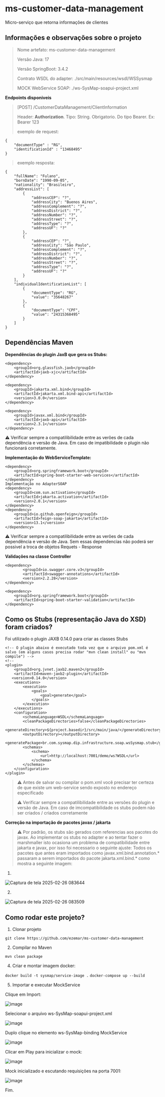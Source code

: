 # ms-customer-data-management

Micro-serviço que retorna informações de clientes

## Informações e observações sobre o projeto

> Nome artefato: ms-customer-data-management
> 
> Versão Java: 17
> 
> Versão SpringBoot: 3.4.2
> 
> Contrato WSDL do adapter: ./src/main/resources/wsdl/WSSysmap
> 
> MOCK WebService SOAP: ./ws-SysMap-soapui-project.xml

**Endpoints disponiveis**
> [POST] /CustomerDataManagement/ClientInformation
> 
> Header: **Authorization**. Tipo: String. Obrigatorio. Do tipo Bearer. Ex: Bearer 123
>
> exemplo de request:
```
{
    "documentType" : "RG",
    "identificationId" : "13468495"
}
```

> exemplo resposta:
```
{
    "fullName": "Fulano",
    "bornDate": "1990-09-05",
    "nationality": "Brasileiro",
    "addressList": [
        {
            "addressCEP": "?",
            "addressCity": "Buenos Aires",
            "addressComplement": "?",
            "addressDistrict": "?",
            "addressNumber": "?",
            "addressStreet": "?",
            "addressType": "?",
            "addressUF": "?"
        },
        {
            "addressCEP": "?",
            "addressCity": "São Paulo",
            "addressComplement": "?",
            "addressDistrict": "?",
            "addressNumber": "?",
            "addressStreet": "?",
            "addressType": "?",
            "addressUF": "?"
        }
    ],
    "individualIdentificationList": [
        {
            "documentType": "RG",
            "value": "35648267"
        },
        {
            "documentType": "CPF",
            "value": "24315368495"
        }
    ]
}
```

## Dependências Maven

**Dependências do plugin JaxB que gera os Stubs:**

```
<dependency>
    <groupId>org.glassfish.jaxb</groupId>
    <artifactId>jaxb-xjc</artifactId>
</dependency>

<dependency>
    <groupId>jakarta.xml.bind</groupId>
    <artifactId>jakarta.xml.bind-api</artifactId>
    <version>3.0.0</version>
</dependency>

<dependency>
    <groupId>javax.xml.bind</groupId>
    <artifactId>jaxb-api</artifactId>
    <version>2.3.1</version>
</dependency>
```

⚠️ Verificar sempre a compatilibilidade entre as verões de cada dependência e versão de Java. Em caso de impatibilidade o plugin não funcionará corretamente.


**Implementação do WebServiceTemplate:**

```
<dependency>
    <groupId>org.springframework.boot</groupId>
    <artifactId>spring-boot-starter-web-services</artifactId>
</dependency>
Implementação no AdapterSOAP
<dependency>
    <groupId>com.sun.activation</groupId>
    <artifactId>jakarta.activation</artifactId>
    <version>2.0.1</version>
</dependency>
<dependency>
    <groupId>io.github.openfeign</groupId>
    <artifactId>feign-soap-jakarta</artifactId>
    <version>13.1</version>
</dependency>
```

⚠️ Verificar sempre a compatilibilidade entre as verões de cada dependência e versão de Java. Sem essas dependencias não poderá ser possivel a troca de objetos Requets - Response


**Validações na classe Controller**

```
<dependency>
        <groupId>io.swagger.core.v3</groupId>
        <artifactId>swagger-annotations</artifactId>
        <version>2.2.28</version>
</dependency>

<dependency>
    <groupId>org.springframework.boot</groupId>
    <artifactId>spring-boot-starter-validation</artifactId>
</dependency>   
```


## Como os Stubs (representação Java do XSD) foram criados?

Foi utilizado o plugin JAXB 0.14.0 para criar as classes Stubs

```
<!-- O plugin abaixo é executado toda vez que o arquivo pom.xml é salvo (em alguns casos precisa rodar "mvn clean install" ou "mvn compile") -->
<!--
<plugin>
    <groupId>org.jvnet.jaxb2.maven2</groupId>
    <artifactId>maven-jaxb2-plugin</artifactId>
   <version>0.14.0</version>
    <executions>
        <execution>
            <goals>
                <goal>generate</goal>
            </goals>
        </execution>
    </executions>
    <configuration>
        <schemaLanguage>WSDL</schemaLanguage>
        <cleanPackageDirectories>false</cleanPackageDirectories>
        <generateDirectory>${project.basedir}/src/main/java/</generateDirectory>
        <outputDirectory></outputDirectory>
                <generatePackage>br.com.sysmap.dip.infrastructure.soap.wsSysmap.stub</generatePackage>
        <schemas>
            <schema>
                <url>http://localhost:7001/demo/ws?WSDL</url>
            </schema>
        </schemas>
    </configuration>
</plugin>
```
> ⚠️ Antes de salvar ou compilar o pom.xml você precisar ter certeza de que existe um web-service sendo exposto no endereço especificado
>
> ⚠️ Verificar sempre a compatilibilidade entre as versões do plugin e versão de Java. Em caso de imcompatibilidade os stubs podem não ser criados / criados corretamente
>

**Correção na importação de pacotes javax / jakarta**

>⚠️ Por padrão, os stubs são gerados com referencias aos pacotes do javax. Ao implementar os stubs no adapter e ao tentar fazer o marshmaller isto ocasiona um problema de compatibilidade entre jakarta e javax, por isso foi necessario o seguinte ajuste: Todos os pacotes que antes eram importados como javax.xml.bind.annotation.* passaram a serem importados do pacote jakarta.xml.bind.* como mostra a seguinte imagem:

1. 

![Captura de tela 2025-02-26 083644](https://github.com/user-attachments/assets/e8eb37f2-722b-4e85-aa21-27aafbc5c02a)


2. 

![Captura de tela 2025-02-26 083509](https://github.com/user-attachments/assets/21f5daca-4a64-467a-9e71-a05b26a386ff)


## Como rodar este projeto?

1. Clonar projeto 
    
```git clone https://github.com/ezemar/ms-customer-data-management```

2. Compilar no Maven 
    
```mvn clean package```

4. Criar e montar imagem docker:

```docker build -t sysmap/service-image .```
```docker-compose up --build```

5. Importar e executar MockService 

Clique em Import:

![image](https://github.com/user-attachments/assets/3078b7eb-3f7c-4212-8b4c-eee1d2e18214)

Selecionar o arquivo ws-SysMap-soapui-project.xml

![image](https://github.com/user-attachments/assets/0e47cf68-9e7d-40db-9cc9-72094e356a66)

Duplo clique no elemento ws-SysMap-binding MockService

![image](https://github.com/user-attachments/assets/92020b39-6ef0-4dcb-9257-ac7377314816)

Clicar em Play para inicializar o mock:

![image](https://github.com/user-attachments/assets/a68fbd8c-05a8-4ed5-afa2-a05e5799c2ec)

Mock inicializado e escutando requisições na porta 7001:

![image](https://github.com/user-attachments/assets/e7be21e5-475e-48cd-ac0a-7b362890df31)


Fim.
